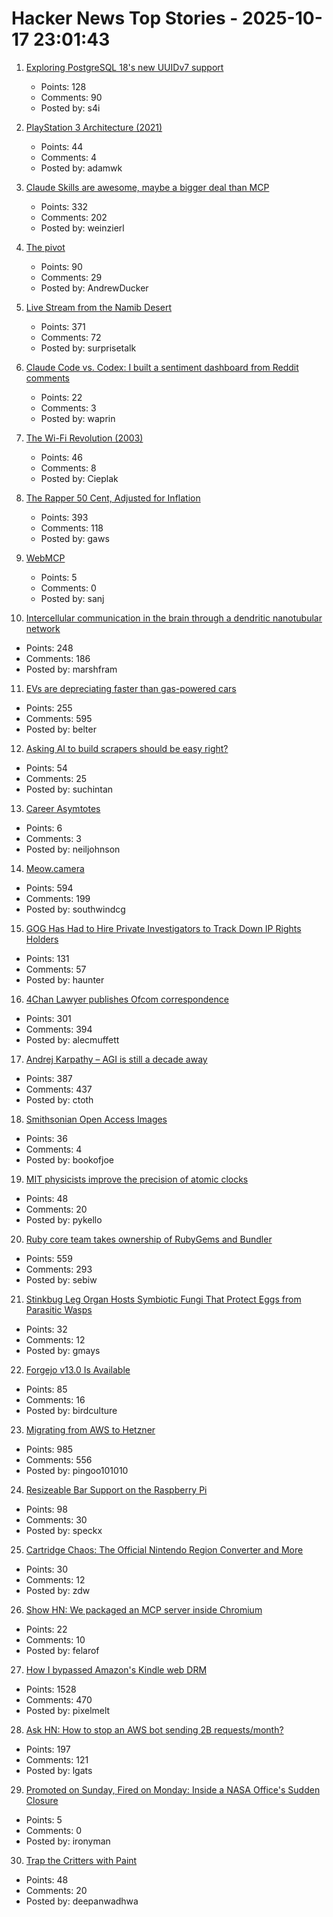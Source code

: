 # Hacker News Top Stories - 2025-10-17 23:01:43

1. [Exploring PostgreSQL 18's new UUIDv7 support](https://aiven.io/blog/exploring-postgresql-18-new-uuidv7-support)
   - Points: 128
   - Comments: 90
   - Posted by: s4i

2. [PlayStation 3 Architecture (2021)](https://www.copetti.org/writings/consoles/playstation-3)
   - Points: 44
   - Comments: 4
   - Posted by: adamwk

3. [Claude Skills are awesome, maybe a bigger deal than MCP](https://simonwillison.net/2025/Oct/16/claude-skills/)
   - Points: 332
   - Comments: 202
   - Posted by: weinzierl

4. [The pivot](https://www.antipope.org/charlie/blog-static/2025/10/the-pivot-1.html)
   - Points: 90
   - Comments: 29
   - Posted by: AndrewDucker

5. [Live Stream from the Namib Desert](https://bookofjoe2.blogspot.com/2025/10/live-stream-from-namib-desert.html)
   - Points: 371
   - Comments: 72
   - Posted by: surprisetalk

6. [Claude Code vs. Codex: I built a sentiment dashboard from Reddit comments](https://www.aiengineering.report/p/claude-code-vs-codex-sentiment-analysis-reddit)
   - Points: 22
   - Comments: 3
   - Posted by: waprin

7. [The Wi-Fi Revolution (2003)](https://www.wired.com/2003/05/wifirevolution/)
   - Points: 46
   - Comments: 8
   - Posted by: Cieplak

8. [The Rapper 50 Cent, Adjusted for Inflation](https://50centadjustedforinflation.com/)
   - Points: 393
   - Comments: 118
   - Posted by: gaws

9. [WebMCP](https://github.com/jasonjmcghee/WebMCP)
   - Points: 5
   - Comments: 0
   - Posted by: sanj

10. [Intercellular communication in the brain through a dendritic nanotubular network](https://www.science.org/doi/10.1126/science.adr7403)
   - Points: 248
   - Comments: 186
   - Posted by: marshfram

11. [EVs are depreciating faster than gas-powered cars](https://restofworld.org/2025/ev-depreciation-blusmart-collapse/)
   - Points: 255
   - Comments: 595
   - Posted by: belter

12. [Asking AI to build scrapers should be easy right?](https://www.skyvern.com/blog/asking-ai-to-build-scrapers-should-be-easy-right/)
   - Points: 54
   - Comments: 25
   - Posted by: suchintan

13. [Career Asymtotes](https://molochinations.substack.com/p/career-asymptotes)
   - Points: 6
   - Comments: 3
   - Posted by: neiljohnson

14. [Meow.camera](https://meow.camera/)
   - Points: 594
   - Comments: 199
   - Posted by: southwindcg

15. [GOG Has Had to Hire Private Investigators to Track Down IP Rights Holders](https://www.thegamer.com/gog-private-investigators-off-the-grid-ip-rights-holders/)
   - Points: 131
   - Comments: 57
   - Posted by: haunter

16. [4Chan Lawyer publishes Ofcom correspondence](https://alecmuffett.com/article/117792)
   - Points: 301
   - Comments: 394
   - Posted by: alecmuffett

17. [Andrej Karpathy – AGI is still a decade away](https://www.dwarkesh.com/p/andrej-karpathy)
   - Points: 387
   - Comments: 437
   - Posted by: ctoth

18. [Smithsonian Open Access Images](https://www.si.edu/openaccess)
   - Points: 36
   - Comments: 4
   - Posted by: bookofjoe

19. [MIT physicists improve the precision of atomic clocks](https://news.mit.edu/2025/mit-physicists-improve-atomic-clocks-precision-1008)
   - Points: 48
   - Comments: 20
   - Posted by: pykello

20. [Ruby core team takes ownership of RubyGems and Bundler](https://www.ruby-lang.org/en/news/2025/10/17/rubygems-repository-transition/)
   - Points: 559
   - Comments: 293
   - Posted by: sebiw

21. [Stinkbug Leg Organ Hosts Symbiotic Fungi That Protect Eggs from Parasitic Wasps](https://bioengineer.org/stinkbug-leg-organ-hosts-symbiotic-fungi-that-protect-eggs-from-parasitic-wasps/)
   - Points: 32
   - Comments: 12
   - Posted by: gmays

22. [Forgejo v13.0 Is Available](https://forgejo.org/2025-10-release-v13-0/)
   - Points: 85
   - Comments: 16
   - Posted by: birdculture

23. [Migrating from AWS to Hetzner](https://digitalsociety.coop/posts/migrating-to-hetzner-cloud/)
   - Points: 985
   - Comments: 556
   - Posted by: pingoo101010

24. [Resizeable Bar Support on the Raspberry Pi](https://www.jeffgeerling.com/blog/2025/resizeable-bar-support-on-raspberry-pi)
   - Points: 98
   - Comments: 30
   - Posted by: speckx

25. [Cartridge Chaos: The Official Nintendo Region Converter and More](https://nicole.express/2025/not-just-for-robert.html)
   - Points: 30
   - Comments: 12
   - Posted by: zdw

26. [Show HN: We packaged an MCP server inside Chromium](https://github.com/browseros-ai/BrowserOS/blob/main/docs/browseros-mcp/how-to-guide.mdx)
   - Points: 22
   - Comments: 10
   - Posted by: felarof

27. [How I bypassed Amazon's Kindle web DRM](https://blog.pixelmelt.dev/kindle-web-drm/)
   - Points: 1528
   - Comments: 470
   - Posted by: pixelmelt

28. [Ask HN: How to stop an AWS bot sending 2B requests/month?](undefined)
   - Points: 197
   - Comments: 121
   - Posted by: lgats

29. [Promoted on Sunday, Fired on Monday: Inside a NASA Office's Sudden Closure](https://www.planetary.org/articles/promoted-on-sunday-fired-on-monday-inside-a-nasa-offices-sudden-closure)
   - Points: 5
   - Comments: 0
   - Posted by: ironyman

30. [Trap the Critters with Paint](https://deepanwadhwa.github.io/freeze_trap/)
   - Points: 48
   - Comments: 20
   - Posted by: deepanwadhwa

